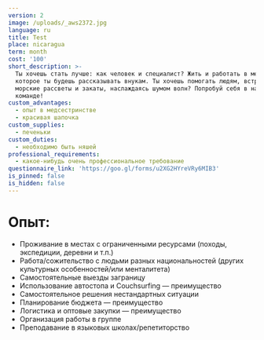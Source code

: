 ```yaml
---
version: 2
image: /uploads/_aws2372.jpg
language: ru
title: Test
place: nicaragua
term: month
cost: '100'
short_description: >-
  Ты хочешь стать лучше: как человек и специалист? Жить и работать в месте, про
  которое ты будешь рассказывать внукам. Ты хочешь помогать людям, встречать
  морские рассветы и закаты, наслаждаясь шумом волн? Попробуй себя в нашей
  команде!
custom_advantages:
  - опыт в медсестринстве
  - красивая шапочка
custom_supplies:
  - печеньки
custom_duties:
  - необходимо быть няшей
professional_requirements:
  - какое-нибудь очень профессиональное требование
questionnaire_link: 'https://goo.gl/forms/u2XG2HYreVRy6MIB3'
is_pinned: false
is_hidden: false
---
```


# Опыт:

* Проживание в местах с ограниченными ресурсами (походы, экспедиции, деревни и т.п.)
* Работа/сожительство с людьми разных национальностей (других культурных особенностей/или менталитета)
* Самостоятельные выезды заграницу
* Использование автостопа и Couchsurfing — преимущество
* Самостоятельное решения нестандартных ситуации
* Планирование бюджета — преимущество
* Логистика и оптовые закупки — преимущество
* Организация работы в группе
* Преподавание в языковых школах/репетиторство
